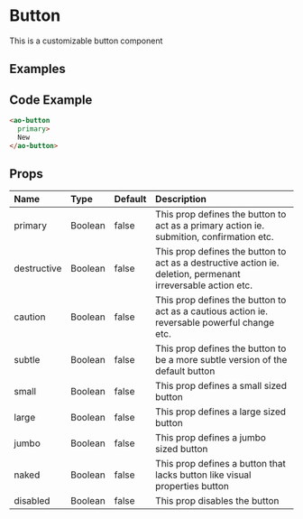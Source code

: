 # Button

This is a customizable button component

## Examples

<Doc-Button/>


## Code Example
```html
<ao-button
  primary>
  New
</ao-button>
```

## Props

| Name         | Type     | Default | Description                                                           |
|:-------------|:---------|:---------|:----------------------------------------------------------------------|
| primary     | Boolean | false | This prop defines the button to act as a primary action ie. submition, confirmation etc.                     |
| destructive | Boolean | false | This prop defines the button to act as a destructive action ie. deletion, permenant irreversable action etc. |
| caution     | Boolean | false | This prop defines the button to act as a cautious action ie. reversable powerful change etc.                 |
| subtle      | Boolean | false | This prop defines the button to be a more subtle version of the default button                               |
| small       | Boolean | false | This prop defines a small sized button                                                                       |
| large       | Boolean | false | This prop defines a large sized button                                                                       |
| jumbo       | Boolean | false | This prop defines a jumbo sized button                                                                       |
| naked       | Boolean | false | This prop defines a button that lacks button like visual properties button                                   |
| disabled    | Boolean | false | This prop disables the button                                                                                |
